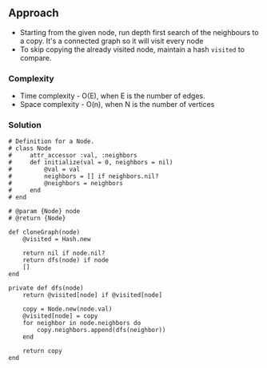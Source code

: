## Approach
- Starting from the given node, run depth first search of the neighbours to a copy. It's a connected graph so it will visit every node
- To skip copying the already visited node, maintain a hash `visited` to compare.

### Complexity
- Time complexity - O(E), when E is the number of edges. 
- Space complexity - O(n), when N is the number of vertices

### Solution
```
# Definition for a Node.
# class Node
#     attr_accessor :val, :neighbors
#     def initialize(val = 0, neighbors = nil)
#		  @val = val
#		  neighbors = [] if neighbors.nil?
#         @neighbors = neighbors
#     end
# end 

# @param {Node} node
# @return {Node}

def cloneGraph(node)
    @visited = Hash.new

    return nil if node.nil?
    return dfs(node) if node
    []
end

private def dfs(node)
    return @visited[node] if @visited[node]

    copy = Node.new(node.val)
    @visited[node] = copy
    for neighbor in node.neighbors do
        copy.neighbors.append(dfs(neighbor))
    end

    return copy
end
```
